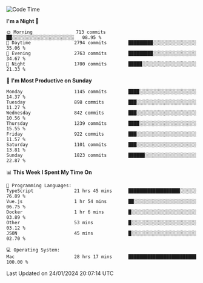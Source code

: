 <!--START_SECTION:waka-->
![Code Time](http://img.shields.io/badge/Code%20Time-3%2C569%20hrs%2040%20mins-blue)

**I'm a Night 🦉** 

```text
🌞 Morning                713 commits         ██░░░░░░░░░░░░░░░░░░░░░░░   08.95 % 
🌆 Daytime                2794 commits        █████████░░░░░░░░░░░░░░░░   35.06 % 
🌃 Evening                2763 commits        █████████░░░░░░░░░░░░░░░░   34.67 % 
🌙 Night                  1700 commits        █████░░░░░░░░░░░░░░░░░░░░   21.33 % 
```
📅 **I'm Most Productive on Sunday** 

```text
Monday                   1145 commits        ████░░░░░░░░░░░░░░░░░░░░░   14.37 % 
Tuesday                  898 commits         ███░░░░░░░░░░░░░░░░░░░░░░   11.27 % 
Wednesday                842 commits         ███░░░░░░░░░░░░░░░░░░░░░░   10.56 % 
Thursday                 1239 commits        ████░░░░░░░░░░░░░░░░░░░░░   15.55 % 
Friday                   922 commits         ███░░░░░░░░░░░░░░░░░░░░░░   11.57 % 
Saturday                 1101 commits        ███░░░░░░░░░░░░░░░░░░░░░░   13.81 % 
Sunday                   1823 commits        ██████░░░░░░░░░░░░░░░░░░░   22.87 % 
```


📊 **This Week I Spent My Time On** 

```text
💬 Programming Languages: 
TypeScript               21 hrs 45 mins      ███████████████████░░░░░░   76.89 % 
Vue.js                   1 hr 54 mins        ██░░░░░░░░░░░░░░░░░░░░░░░   06.75 % 
Docker                   1 hr 6 mins         █░░░░░░░░░░░░░░░░░░░░░░░░   03.89 % 
Other                    53 mins             █░░░░░░░░░░░░░░░░░░░░░░░░   03.12 % 
JSON                     45 mins             █░░░░░░░░░░░░░░░░░░░░░░░░   02.70 % 

💻 Operating System: 
Mac                      28 hrs 17 mins      █████████████████████████   100.00 % 
```


 Last Updated on 24/01/2024 20:07:14 UTC
<!--END_SECTION:waka-->
